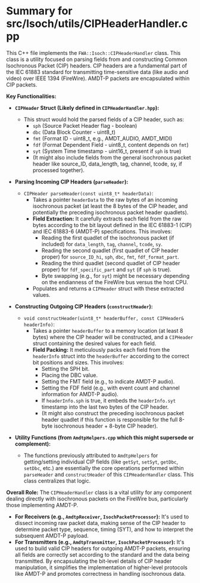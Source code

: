 # Summary for src/Isoch/utils/CIPHeaderHandler.cpp

This C++ file implements the `FWA::Isoch::CIPHeaderHandler` class. This class is a utility focused on parsing fields from and constructing Common Isochronous Packet (CIP) headers. CIP headers are a fundamental part of the IEC 61883 standard for transmitting time-sensitive data (like audio and video) over IEEE 1394 (FireWire). AMDT-P packets are encapsulated within CIP packets.

**Key Functionalities:**

-   **`CIPHeader` Struct (Likely defined in `CIPHeaderHandler.hpp`):**
    -   This struct would hold the parsed fields of a CIP header, such as:
        -   `sph` (Source Packet Header flag - boolean)
        -   `dbc` (Data Block Counter - uint8_t)
        -   `fmt` (Format ID - uint8_t, e.g., AMDT_AUDIO, AMDT_MIDI)
        -   `fdf` (Format Dependent Field - uint8_t, content depends on `fmt`)
        -   `syt` (System Time timestamp - uint16_t, present if `sph` is true)
        -   (It might also include fields from the general isochronous packet header like source_ID, data_length, tag, channel, tcode, sy, if processed together).

-   **Parsing Incoming CIP Headers (`parseHeader`):**
    -   `CIPHeader parseHeader(const uint8_t* headerData)`:
        -   Takes a pointer `headerData` to the raw bytes of an incoming isochronous packet (at least the 8 bytes of the CIP header, and potentially the preceding isochronous packet header quadlets).
        -   **Field Extraction:** It carefully extracts each field from the raw bytes according to the bit layout defined in the IEC 61883-1 (CIP) and IEC 61883-6 (AMDT-P) specifications. This involves:
            -   Reading the first quadlet of the isochronous packet (if included) for `data_length`, `tag`, `channel`, `tcode`, `sy`.
            -   Reading the second quadlet (first quadlet of CIP header proper) for `source_ID_hi`, `sph`, `dbc`, `fmt`, `fdf_format_part`.
            -   Reading the third quadlet (second quadlet of CIP header proper) for `fdf_specific_part` and `syt` (if `sph` is true).
            -   Byte swapping (e.g., for `syt`) might be necessary depending on the endianness of the FireWire bus versus the host CPU.
        -   Populates and returns a `CIPHeader` struct with these extracted values.

-   **Constructing Outgoing CIP Headers (`constructHeader`):**
    -   `void constructHeader(uint8_t* headerBuffer, const CIPHeader& headerInfo)`:
        -   Takes a pointer `headerBuffer` to a memory location (at least 8 bytes) where the CIP header will be constructed, and a `CIPHeader` struct containing the desired values for each field.
        -   **Field Packing:** It meticulously packs each field from the `headerInfo` struct into the `headerBuffer` according to the correct bit positions and sizes. This involves:
            -   Setting the SPH bit.
            -   Placing the DBC value.
            -   Setting the FMT field (e.g., to indicate AMDT-P audio).
            -   Setting the FDF field (e.g., with event count and channel information for AMDT-P audio).
            -   If `headerInfo.sph` is true, it embeds the `headerInfo.syt` timestamp into the last two bytes of the CIP header.
            -   (It might also construct the preceding isochronous packet header quadlet if this function is responsible for the full 8-byte isochronous header + 8-byte CIP header).

-   **Utility Functions (from `AmdtpHelpers.cpp` which this might supersede or complement):**
    -   The functions previously attributed to `AmdtpHelpers` for getting/setting individual CIP fields (like `getSyt`, `setSyt`, `getDbc`, `setDbc`, etc.) are essentially the core operations performed within `parseHeader` and `constructHeader` of this `CIPHeaderHandler` class. This class centralizes that logic.

**Overall Role:**
The `CIPHeaderHandler` class is a vital utility for any component dealing directly with isochronous packets on the FireWire bus, particularly those implementing AMDT-P.
-   **For Receivers (e.g., `AmdtpReceiver`, `IsochPacketProcessor`):** It's used to dissect incoming raw packet data, making sense of the CIP header to determine packet type, sequence, timing (SYT), and how to interpret the subsequent AMDT-P payload.
-   **For Transmitters (e.g., `AmdtpTransmitter`, `IsochPacketProcessor`):** It's used to build valid CIP headers for outgoing AMDT-P packets, ensuring all fields are correctly set according to the standard and the data being transmitted.
By encapsulating the bit-level details of CIP header manipulation, it simplifies the implementation of higher-level protocols like AMDT-P and promotes correctness in handling isochronous data.
